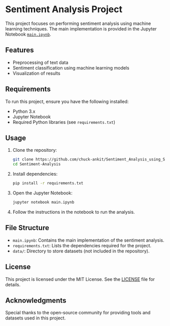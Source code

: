 # Sentiment Analysis Project

This project focuses on performing sentiment analysis using machine learning techniques. The main implementation is provided in the Jupyter Notebook [`main.ipynb`](./notebook/main.ipynb).

## Features
- Preprocessing of text data
- Sentiment classification using machine learning models
- Visualization of results

## Requirements
To run this project, ensure you have the following installed:
- Python 3.x
- Jupyter Notebook
- Required Python libraries (see `requirements.txt`)

## Usage
1. Clone the repository:
    ```bash
    git clone https://github.com/chuck-ankit/Sentiment_Analysis_using_SGD
    cd Sentiment-Analysis
    ```
2. Install dependencies:
    ```bash
    pip install -r requirements.txt
    ```
3. Open the Jupyter Notebook:
    ```bash
    jupyter notebook main.ipynb
    ```
4. Follow the instructions in the notebook to run the analysis.

## File Structure
- `main.ipynb`: Contains the main implementation of the sentiment analysis.
- `requirements.txt`: Lists the dependencies required for the project.
- `data/`: Directory to store datasets (not included in the repository).

## License
This project is licensed under the MIT License. See the [LICENSE](./LICENSE) file for details.

## Acknowledgments
Special thanks to the open-source community for providing tools and datasets used in this project.
